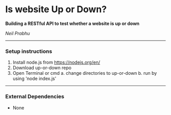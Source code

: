 # Is website Up or Down?

**Building a RESTful API to test whether a website is up or down**

*Neil Prabhu*

***
### Setup instructions

1. Install node.js from https://nodejs.org/en/
2. Download up-or-down repo
3. Open Terminal or cmd
  a. change directories to up-or-down
  b. run by using 'node index.js'
***

### External Dependencies
  - None
